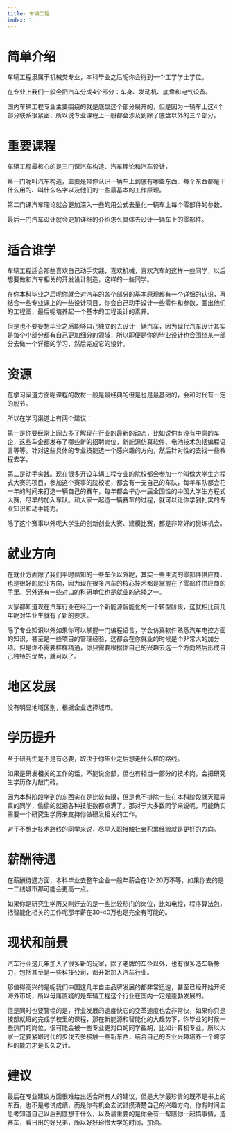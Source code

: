 ```yaml
---
title: 车辆工程
index: 1
---
```


# 简单介绍

车辆工程隶属于机械类专业，本科毕业之后呢你会得到一个工学学士学位。

在专业上我们一般会把汽车分成4个部分：车身、发动机、底盘和电气设备。

国内车辆工程专业主要围绕的就是底盘这个部分展开的，但是因为一辆车上这4个部分联系很紧密，所以说专业课程上一般都会涉及到除了底盘以外的三个部分。

# 重要课程

车辆工程最核心的是三门课汽车构造、汽车理论和汽车设计，

第一门呢叫汽车构造，主要是带你认识一辆车上到底有哪些东西、每个东西都是干什么用的、叫什么名字以及他们的一些最基本的工作原理。

第二门课汽车理论就会更加深入一些的用公式去量化一辆车上每个零部件的参数。

最后一门汽车设计就会更加详细的介绍怎么具体去设计一辆车上的零部件。

# 适合谁学

车辆工程适合那些喜欢自己动手实践，喜欢机械，喜欢汽车的这样一些同学，以后想要做和汽车相关的开发设计制造，这样的一些同学。

在你本科毕业之后呢你就会对汽车的各个部分的基本原理都有一个详细的认识，再结合一些专业课上的一些设计项目，你会自己动手设计一些零件和参数，画出他们的工程图，最后呢培养起一个基本的工程设计的素养。

但是也不要妄想毕业之后能够自己独立的去设计一辆汽车，因为现代汽车设计其实是每个小部分都有自己更加细分的领域，所以即便是你的毕业设计也会围绕某一部分去做一个详细的学习，然后完成它的设计。

# 资源

在学习渠道方面呢课程的教材一般是最经典的但是也是最基础的，会和时代有一定的脱节。

所以在学习渠道上有两个建议：

第一是你要经常上网去多了解现在行业的最新的动态，比如说你有没有中意的车企，这些车企都发布了哪些新的招聘岗位，新能源仿真软件、电池技术包括编程语言等等。针对这些具体的专业技能选一个感兴趣的方向，然后针对性的去找一些教程去学。

第二是动手实践。现在很多开设车辆工程专业的院校都会参加一个叫做大学生方程式大赛的项目，参加这个赛事的院校呢，都会有一支自己的车队，每年车队都会花一年的时间来打造一辆自己的赛车，每年都会举办一届全国性的中国大学生方程式大赛，尽早的加入车队。和大家一起造一辆赛车的过程，就可以让你学到扎实的专业知识和动手能力。

除了这个赛事以外呢大学生的创新创业大赛、建模比赛，都是非常好的锻炼机会。

# 就业方向

在就业方面除了我们平时熟知的一些车企以外呢，其实一些主流的零部件供应商，也是很好的就业方向，因为现在很多汽车的核心技术都是掌握在了零部件供应商的手里。另外还有一些对口的科研单位也是就业的选择之一。

大家都知道现在汽车行业在经历一个新能源智能化的一个转型阶段，这就相比前几年呢对毕业生就有了新的要求。

除了专业知识以外如果你可以掌握一门编程语言，学会仿真软件熟悉汽车电控方面的知识，甚至是一些项目的管理经验，这都会在你就业的时候是个非常大的加分项。但是你不需要样样精通，你只需要根据你自己的兴趣去选一个方向然后形成自己独特的优势，就可以了。

# 地区发展

没有明显地域区别，根据企业选择城市。

# 学历提升

至于研究生是不是有必要，取决于你毕业之后想走什么样的路线。

如果是研发相关的工作的话，不能说全部，但也有相当一部分的技术岗，会把研究生学历作为敲门砖。

因为本科阶段学到的东西实在是比较有限，但是也不排除一些在本科阶段就天赋异禀的同学，偷偷的就把各种技能数都点满了。那对于大多数同学来说呢，可能确实需要一个研究生学历来支持你做研发相关的工作。

对于不想走技术路线的同学来说，尽早入职接触社会积累经验就是更好的方向。

# 薪酬待遇

在薪酬待遇方面，本科毕业去整车企业一般年薪会在12-20万不等，如果你去的是一二线城市那可能会更高一点。

如果你是研究生学历又刚好去的是一些比较热门的岗位，比如电控，程序算法包，括智能化相关的工作呢那年薪在30-40万也是完全有可能的。

# 现状和前景

汽车行业这几年加入了很多新的玩家，除了老牌的车企以外，也有很多造车新势力，包括甚至是一些科技公司，都开始加入汽车行业。

那值得高兴的是呢我们中国这几年自主品牌发展的都非常迅速，甚至已经开始开拓海外市场，所以毋庸置疑的是车辆工程这个行业在国内一定是蓬勃发展的。

但是同时也要警惕的是，行业发展的速度快它的变革速度也会非常快，如果你只是按部就班的完成学校里的课程，那在新能源和智能化的大趋势下，你毕业的时候一些热门的岗位，很可能会被一些专业更对口的同学截胡，比如计算机专业。所以大家一定要紧跟时代的步伐去多接触一些新东西，结合自己的专业兴趣培养一个跨学科的能力才是长久之计。

# 建议

最后在专业建议方面很难给出适合所有人的建议，但是大学最珍贵的既不是书上的东西，也不是考试成绩，而是你有机会去试错摸清楚自己的兴趣方向，你有时间去思考知道自己以后到底想干什么，以及最重要的是你会有一帮陪你一起搞事情，造赛车，看日出的好兄弟，所以好好珍惜大学的时间，加油。